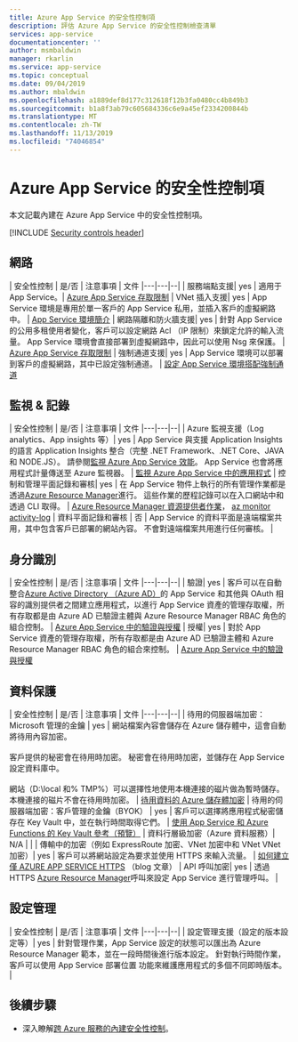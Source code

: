 ```yaml
---
title: Azure App Service 的安全性控制項
description: 評估 Azure App Service 的安全性控制檢查清單
services: app-service
documentationcenter: ''
author: msmbaldwin
manager: rkarlin
ms.service: app-service
ms.topic: conceptual
ms.date: 09/04/2019
ms.author: mbaldwin
ms.openlocfilehash: a1889def8d177c312618f12b3fa0480cc4b849b3
ms.sourcegitcommit: b1a8f3ab79c605684336c6e9a45ef2334200844b
ms.translationtype: MT
ms.contentlocale: zh-TW
ms.lasthandoff: 11/13/2019
ms.locfileid: "74046854"
---
```

# <a name="security-controls-for-azure-app-service"></a>Azure App Service 的安全性控制項

本文記載內建在 Azure App Service 中的安全性控制項。

[!INCLUDE [Security controls header](../../includes/security-controls-header.md)]

## <a name="network"></a>網路

| 安全性控制 | 是/否 | 注意事項 | 文件
|---|---|--|
| 服務端點支援| yes | 適用于 App Service。| [Azure App Service 存取限制](app-service-ip-restrictions.md)
| VNet 插入支援| yes | App Service 環境是專用於單一客戶的 App Service 私用，並插入客戶的虛擬網路中。 | [App Service 環境簡介](environment/intro.md)
| 網路隔離和防火牆支援| yes | 針對 App Service 的公用多租使用者變化，客戶可以設定網路 Acl （IP 限制）來鎖定允許的輸入流量。  App Service 環境會直接部署到虛擬網路中，因此可以使用 Nsg 來保護。 | [Azure App Service 存取限制](app-service-ip-restrictions.md)
| 強制通道支援| yes | App Service 環境可以部署到客戶的虛擬網路，其中已設定強制通道。 | [設定 App Service 環境搭配強制通道](environment/forced-tunnel-support.md)

## <a name="monitoring--logging"></a>監視 & 記錄

| 安全性控制 | 是/否 | 注意事項 | 文件
|---|---|--|
| Azure 監視支援（Log analytics、App insights 等）| yes | App Service 與支援 Application Insights 的語言 Application Insights 整合（完整 .NET Framework、.NET Core、JAVA 和 NODE.JS）。  請參閱[監視 Azure App Service 效能](../azure-monitor/app/azure-web-apps.md)。 App Service 也會將應用程式計量傳送至 Azure 監視器。 | [監視 Azure App Service 中的應用程式](web-sites-monitor.md)
| 控制和管理平面記錄和審核| yes | 在 App Service 物件上執行的所有管理作業都是透過[Azure Resource Manager](../azure-resource-manager/index.yml)進行。 這些作業的歷程記錄可以在入口網站中和透過 CLI 取得。 | [Azure Resource Manager 資源提供者作業](../role-based-access-control/resource-provider-operations.md#microsoftweb)， [az monitor activity-log](/cli/azure/monitor/activity-log)
| 資料平面記錄和審核 | 否 | App Service 的資料平面是遠端檔案共用，其中包含客戶已部署的網站內容。  不會對遠端檔案共用進行任何審核。 |

## <a name="identity"></a>身分識別

| 安全性控制 | 是/否 | 注意事項 |  文件
|---|---|--|
| 驗證| yes | 客戶可以在自動整合[Azure Active Directory （Azure AD）](../active-directory/index.yml)的 App Service 和其他與 OAuth 相容的識別提供者之間建立應用程式，以進行 App Service 資產的管理存取權，所有存取都是由 Azure AD 已驗證主體與 Azure Resource Manager RBAC 角色的組合控制。 | [Azure App Service 中的驗證與授權](overview-authentication-authorization.md)
| 授權| yes | 對於 App Service 資產的管理存取權，所有存取都是由 Azure AD 已驗證主體和 Azure Resource Manager RBAC 角色的組合來控制。  | [Azure App Service 中的驗證與授權](overview-authentication-authorization.md)

## <a name="data-protection"></a>資料保護

| 安全性控制 | 是/否 | 注意事項 | 文件
|---|---|--|
| 待用的伺服器端加密： Microsoft 管理的金鑰 | yes | 網站檔案內容會儲存在 Azure 儲存體中，這會自動將待用內容加密。 <br><br>客戶提供的秘密會在待用時加密。 秘密會在待用時加密，並儲存在 App Service 設定資料庫中。<br><br>網站（D:\local 和% TMP%）可以選擇性地使用本機連接的磁片做為暫時儲存。 本機連接的磁片不會在待用時加密。 | [待用資料的 Azure 儲存體加密](../storage/common/storage-service-encryption.md)
| 待用的伺服器端加密：客戶管理的金鑰（BYOK） | yes | 客戶可以選擇將應用程式秘密儲存在 Key Vault 中，並在執行時間取得它們。 | [使用 App Service 和 Azure Functions 的 Key Vault 參考（預覽）](app-service-key-vault-references.md)
| 資料行層級加密（Azure 資料服務）| N/A | |
| 傳輸中的加密（例如 ExpressRoute 加密、VNet 加密中和 VNet VNet 加密）| yes | 客戶可以將網站設定為要求並使用 HTTPS 來輸入流量。  | [如何建立僅 AZURE APP SERVICE HTTPS](https://blogs.msdn.microsoft.com/benjaminperkins/2017/11/30/how-to-make-an-azure-app-service-https-only/) （blog 文章）
| API 呼叫加密| yes | 透過 HTTPS [Azure Resource Manager](../azure-resource-manager/index.yml)呼叫來設定 App Service 進行管理呼叫。 |

## <a name="configuration-management"></a>設定管理

| 安全性控制 | 是/否 | 注意事項 | 文件
|---|---|--|
| 設定管理支援（設定的版本設定等）| yes | 針對管理作業，App Service 設定的狀態可以匯出為 Azure Resource Manager 範本，並在一段時間後進行版本設定。 針對執行時間作業，客戶可以使用 App Service 部署位置 功能來維護應用程式的多個不同即時版本。 | 

## <a name="next-steps"></a>後續步驟

- 深入瞭解[跨 Azure 服務的內建安全性控制](../security/fundamentals/security-controls.md)。
